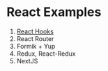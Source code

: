 # React Examples

1. [React Hooks](https://github.com/nongtran/react-examples/tree/master/react-hooks)
2. React Router
3. Formik + Yup
4. Redux, React-Redux
5. NextJS
